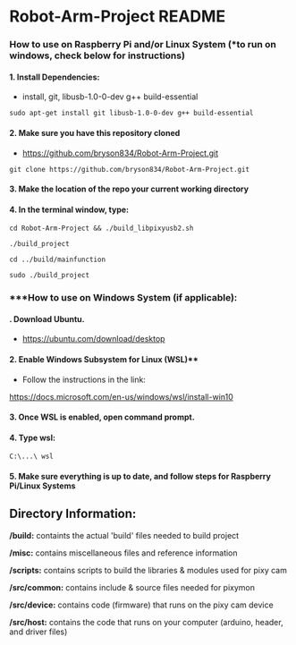 # Robot-Arm-Project README

<Enter Description Here>

### How to use on Raspberry Pi and/or Linux System (*to run on windows, check below for instructions)

#### 1. Install Dependencies:

- install, git, libusb-1.0-0-dev g++ build-essential

``
sudo apt-get install git libusb-1.0-0-dev g++ build-essential
``

#### 2. Make sure you have this repository cloned

- https://github.com/bryson834/Robot-Arm-Project.git

``
git clone https://github.com/bryson834/Robot-Arm-Project.git
``

#### 3. Make the location of the repo your current working directory

#### 4. In the terminal window, type:

``
cd Robot-Arm-Project && ./build_libpixyusb2.sh
``

``
./build_project
``

``
cd ../build/mainfunction
``

``
sudo ./build_project
``

### ***How to use on Windows System (if applicable):

#### . Download Ubuntu.

- https://ubuntu.com/download/desktop

#### 2. Enable Windows Subsystem for Linux (WSL)**

- Follow the instructions in the link:

https://docs.microsoft.com/en-us/windows/wsl/install-win10

#### 3. Once WSL is enabled, open command prompt.

#### 4. Type wsl:

``
C:\...\ wsl
``

#### 5. Make sure everything is up to date, and follow steps for Raspberry Pi/Linux Systems

## **Directory Information:**

**/build:** containts the actual 'build' files needed to build project

**/misc:** contains miscellaneous files and reference information

**/scripts:** contains scripts to build the libraries & modules used for
pixy cam

**/src/common:** contains include & source files needed for pixymon 

**/src/device:** contains code (firmware) that runs on the pixy cam device

**/src/host:** contains the code that runs on your computer (arduino, header, 
and driver files)

